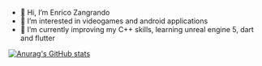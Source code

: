 - 👋 Hi, I’m Enrico Zangrando
- 👀 I’m interested in videogames and android applications
- 🌱 I’m currently improving my C++ skills, learning unreal engine 5, dart and flutter

[![Anurag's GitHub stats](https://github-readme-stats.vercel.app/api?username=Ezan777&hide_border=true&border_radius=7&show_icons=true&theme=tokyonight)](https://github.com/anuraghazra/github-readme-stats)

<!--- - 💞️ I’m looking to collaborate on ...
- 📫 How to reach me ...
--->
<!---
Ezan777/Ezan777 is a ✨ special ✨ repository because its `README.md` (this file) appears on your GitHub profile.
You can click the Preview link to take a look at your changes.
--->
